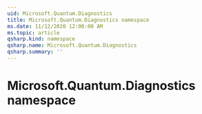 ```yaml
---
uid: Microsoft.Quantum.Diagnostics
title: Microsoft.Quantum.Diagnostics namespace
ms.date: 11/12/2020 12:00:00 AM
ms.topic: article
qsharp.kind: namespace
qsharp.name: Microsoft.Quantum.Diagnostics
qsharp.summary: ''
---
```


# Microsoft.Quantum.Diagnostics namespace



